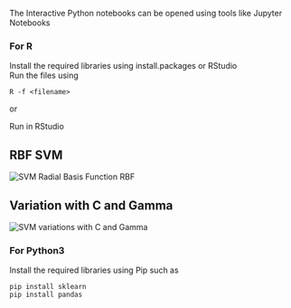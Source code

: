 The Interactive Python notebooks can be opened using tools like Jupyter Notebooks

<h3>For R</h3>
Install the required libraries using install.packages or RStudio<br>
Run the files using 

```
R -f <filename>
``` 

or 

Run in RStudio


<h2>RBF SVM</h2>

![SVM Radial Basis Function RBF](https://github.com/devasood/svm/blob/master/RBF%20SVM.svg)

<h2>Variation with C and Gamma</h2>

![SVM variations with C and Gamma](https://github.com/devssh/svm/blob/master/EffectOfGammaAndC.svg)

<h3>For Python3</h3>
Install the required libraries using Pip such as 

```
pip install sklearn
pip install pandas
```


